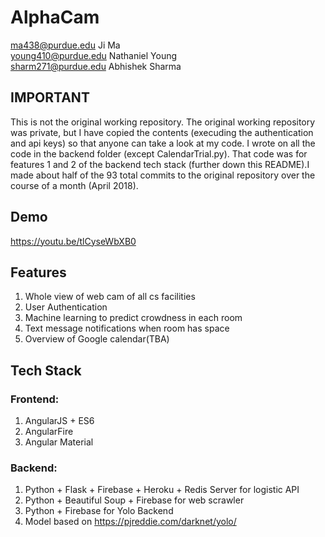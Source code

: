 # AlphaCam

ma438@purdue.edu
Ji Ma<br>
young410@purdue.edu
Nathaniel Young<br>
sharm271@purdue.edu
Abhishek Sharma<br>

## IMPORTANT
This is not the original working repository. The original working repository was private, but I have copied the contents (execuding the authentication and api keys) so that anyone can take a look at my code. I wrote on all the code in the backend folder (except CalendarTrial.py). That code was for features 1 and 2 of the backend tech stack (further down this README).I made about half of the 93 total commits to the original repository over the course of a month (April 2018).

## Demo

<a href="https://youtu.be/tlCyseWbXB0">https://youtu.be/tlCyseWbXB0</a>

## Features
 
1. Whole view of web cam of all cs facilities
2. User Authentication
3. Machine learning to predict crowdness in each room
4. Text message notifications when room has space
5. Overview of Google calendar(TBA)


## Tech Stack

### Frontend: 

1. AngularJS + ES6
2. AngularFire
3. Angular Material


### Backend:

1. Python + Flask + Firebase + Heroku + Redis Server for logistic API
2. Python + Beautiful Soup + Firebase for web scrawler
3. Python + Firebase for Yolo Backend
4. Model based on https://pjreddie.com/darknet/yolo/


